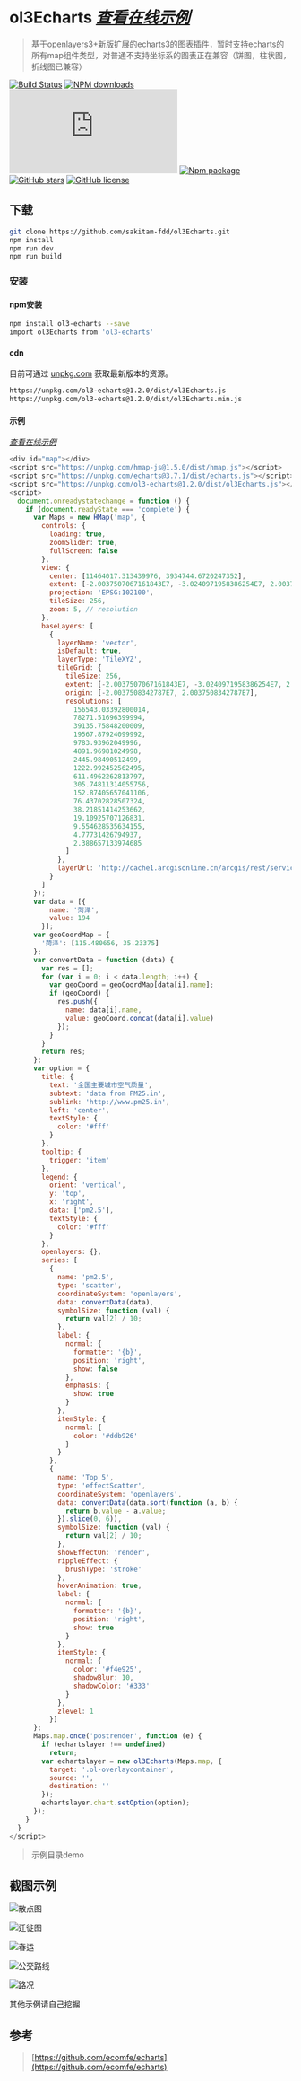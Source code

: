 # ol3Echarts *[查看在线示例](https://sakitam-fdd.github.io/ol3Echarts/examples)*

> 基于openlayers3+新版扩展的echarts3的图表插件，暂时支持echarts的所有map组件类型，对普通不支持坐标系的图表正在兼容（饼图，柱状图，折线图已兼容）

[![Build Status](https://travis-ci.org/sakitam-fdd/ol3Echarts.svg?branch=master)](https://www.travis-ci.org/sakitam-fdd/ol3Echarts)
[![NPM downloads](https://img.shields.io/npm/dm/ol3-echarts.svg)](https://npmjs.org/package/ol3-echarts)
![JS gzip size](http://img.badgesize.io/https://unpkg.com/ol3-echarts/dist/hmap.js?compression=gzip&label=gzip%20size:%20JS)
[![Npm package](https://img.shields.io/npm/v/ol3-echarts.svg)](https://www.npmjs.org/package/ol3-echarts)
[![GitHub stars](https://img.shields.io/github/stars/sakitam-fdd/ol3Echarts.svg)](https://github.com/sakitam-fdd/ol3Echarts/stargazers)
[![GitHub license](https://img.shields.io/badge/license-MIT-blue.svg)](https://raw.githubusercontent.com/sakitam-fdd/ol3Echarts/master/LICENSE)

## 下载


```bash
git clone https://github.com/sakitam-fdd/ol3Echarts.git
npm install
npm run dev
npm run build
```

### 安装

#### npm安装

```bash
npm install ol3-echarts --save
import ol3Echarts from 'ol3-echarts'
```

#### cdn

目前可通过 [unpkg.com](https://unpkg.com/ol3-echarts@1.1.0/dist/ol3Echarts.js) 获取最新版本的资源。

```bash
https://unpkg.com/ol3-echarts@1.2.0/dist/ol3Echarts.js
https://unpkg.com/ol3-echarts@1.2.0/dist/ol3Echarts.min.js
```

#### 示例

*[查看在线示例](https://sakitam-fdd.github.io/ol3Echarts/examples)*

```javascript
<div id="map"></div>
<script src="https://unpkg.com/hmap-js@1.5.0/dist/hmap.js"></script>
<script src="https://unpkg.com/echarts@3.7.1/dist/echarts.js"></script>
<script src="https://unpkg.com/ol3-echarts@1.2.0/dist/ol3Echarts.js"></script>
<script>
  document.onreadystatechange = function () {
    if (document.readyState === 'complete') {
      var Maps = new HMap('map', {
        controls: {
          loading: true,
          zoomSlider: true,
          fullScreen: false
        },
        view: {
          center: [11464017.313439976, 3934744.6720247352],
          extent: [-2.0037507067161843E7, -3.0240971958386254E7, 2.0037507067161843E7, 3.0240971958386205E7],
          projection: 'EPSG:102100',
          tileSize: 256,
          zoom: 5, // resolution
        },
        baseLayers: [
          {
            layerName: 'vector',
            isDefault: true,
            layerType: 'TileXYZ',
            tileGrid: {
              tileSize: 256,
              extent: [-2.0037507067161843E7, -3.0240971958386254E7, 2.0037507067161843E7, 3.0240971958386205E7],
              origin: [-2.0037508342787E7, 2.0037508342787E7],
              resolutions: [
                156543.03392800014,
                78271.51696399994,
                39135.75848200009,
                19567.87924099992,
                9783.93962049996,
                4891.96981024998,
                2445.98490512499,
                1222.992452562495,
                611.4962262813797,
                305.74811314055756,
                152.87405657041106,
                76.43702828507324,
                38.21851414253662,
                19.10925707126831,
                9.554628535634155,
                4.77731426794937,
                2.388657133974685
              ]
            },
            layerUrl: 'http://cache1.arcgisonline.cn/arcgis/rest/services/ChinaOnlineStreetPurplishBlue/MapServer/tile/{z}/{y}/{x}'
          }
        ]
      });
      var data = [{
          name: '菏泽',
          value: 194
        }];
      var geoCoordMap = {
        '菏泽': [115.480656, 35.23375]
      };
      var convertData = function (data) {
        var res = [];
        for (var i = 0; i < data.length; i++) {
          var geoCoord = geoCoordMap[data[i].name];
          if (geoCoord) {
            res.push({
              name: data[i].name,
              value: geoCoord.concat(data[i].value)
            });
          }
        }
        return res;
      };
      var option = {
        title: {
          text: '全国主要城市空气质量',
          subtext: 'data from PM25.in',
          sublink: 'http://www.pm25.in',
          left: 'center',
          textStyle: {
            color: '#fff'
          }
        },
        tooltip: {
          trigger: 'item'
        },
        legend: {
          orient: 'vertical',
          y: 'top',
          x: 'right',
          data: ['pm2.5'],
          textStyle: {
            color: '#fff'
          }
        },
        openlayers: {},
        series: [
          {
            name: 'pm2.5',
            type: 'scatter',
            coordinateSystem: 'openlayers',
            data: convertData(data),
            symbolSize: function (val) {
              return val[2] / 10;
            },
            label: {
              normal: {
                formatter: '{b}',
                position: 'right',
                show: false
              },
              emphasis: {
                show: true
              }
            },
            itemStyle: {
              normal: {
                color: '#ddb926'
              }
            }
          },
          {
            name: 'Top 5',
            type: 'effectScatter',
            coordinateSystem: 'openlayers',
            data: convertData(data.sort(function (a, b) {
              return b.value - a.value;
            }).slice(0, 6)),
            symbolSize: function (val) {
              return val[2] / 10;
            },
            showEffectOn: 'render',
            rippleEffect: {
              brushType: 'stroke'
            },
            hoverAnimation: true,
            label: {
              normal: {
                formatter: '{b}',
                position: 'right',
                show: true
              }
            },
            itemStyle: {
              normal: {
                color: '#f4e925',
                shadowBlur: 10,
                shadowColor: '#333'
              }
            },
            zlevel: 1
          }]
      };
      Maps.map.once('postrender', function (e) {
        if (echartslayer !== undefined)
          return;
        var echartslayer = new ol3Echarts(Maps.map, {
          target: '.ol-overlaycontainer',
          source: '',
          destination: ''
        });
        echartslayer.chart.setOption(option);
      });
    }
  }
</script>
```

> 示例目录demo

## 截图示例
![散点图](https://raw.githubusercontent.com/sakitam-fdd/ol3Echarts/master/examples/asset/images/sdt.gif)

![迁徙图](https://raw.githubusercontent.com/sakitam-fdd/ol3Echarts/master/examples/asset/images/qxt.gif)

![春运](https://raw.githubusercontent.com/sakitam-fdd/ol3Echarts/master/examples/asset/images/qxt-cn.gif)

![公交路线](https://raw.githubusercontent.com/sakitam-fdd/ol3Echarts/master/examples/asset/images/busLine.gif)

![路况](https://raw.githubusercontent.com/sakitam-fdd/ol3Echarts/master/examples/asset/images/traffic.gif)

其他示例请自己挖掘

## 参考

>[https://github.com/ecomfe/echarts](https://github.com/ecomfe/echarts)
